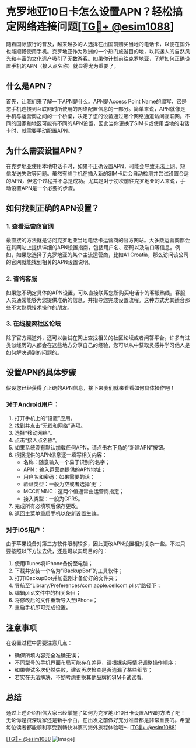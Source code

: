 # 克罗地亚10日卡怎么设置APN？轻松搞定网络连接问题[[TG💪+ @esim1088](https://t.me/s/esim1088)]

随着国际旅行的普及，越来越多的人选择在出国前购买当地的电话卡，以便在国外也能顺畅使用手机。克罗地亚作为欧洲的一个热门旅游目的地，以其迷人的自然风光和丰富的文化遗产吸引了无数游客。如果你计划前往克罗地亚，了解如何正确设置手机的APN（接入点名称）就显得尤为重要了。

## 什么是APN？

首先，让我们来了解一下APN是什么。APN是Access Point Name的缩写，它是您手机连接到互联网时所使用的网络配置信息的一部分。简单来说，APN就像是手机与运营商之间的一个桥梁，决定了您的设备通过哪个网络通道访问互联网。不同的国家和地区可能有不同的APN设置，因此当你更换了SIM卡或使用当地的电话卡时，就需要手动配置APN。

## 为什么需要设置APN？

在克罗地亚使用本地电话卡时，如果不正确设置APN，可能会导致无法上网、短信发送失败等问题。虽然有些手机在插入新的SIM卡后会自动检测并尝试设置合适的APN，但这个过程并不总是成功。尤其是对于初次前往克罗地亚的人来说，手动设置APN是一个必要的步骤。

## 如何找到正确的APN设置？

### 1. 查看运营商官网

最直接的方法就是访问克罗地亚当地电话卡运营商的官方网站。大多数运营商都会在其网站上提供详细的APN设置指南，包括用户名、密码以及端口等信息。例如，如果您选择了克罗地亚的某个主流运营商，比如A1 Croatia，那么访问该公司的官网就能找到相关的APN设置说明。

### 2. 咨询客服

如果您不确定具体的APN设置，可以直接联系您所购买电话卡的客服热线。客服人员通常能够为您提供准确的信息，并指导您完成设置流程。这种方式尤其适合那些不太熟悉技术操作的朋友。

### 3. 在线搜索社区论坛

除了官方渠道外，还可以尝试在网上查找相关的社区论坛或者问答平台。许多有过类似经历的人都会在这些地方分享自己的经验，您可以从中获取灵感并学习他人是如何解决遇到的问题的。

## 设置APN的具体步骤

假设您已经获得了正确的APN信息，接下来我们就来看看如何具体操作吧！

### 对于Android用户：

1. 打开手机上的“设置”应用。
2. 找到并点击“无线和网络”选项。
3. 选择“移动网络”。
4. 点击“接入点名称”。
5. 如果系统没有默认加载任何APN，请点击右下角的“新建APN”按钮。
6. 根据提供的APN信息逐一填写相关内容：
   - 名称：随意输入一个易于识别的名字；
   - APN：输入运营商提供的APN地址；
   - 用户名和密码：如果需要的话；
   - 验证类型：一般为空或者选择‘无’；
   - MCC和MNC：这两个值通常由运营商指定；
   - 接入类型：一般为GPRS。
7. 完成所有必填项后保存更改。
8. 返回主菜单重启手机以使新设置生效。

### 对于iOS用户：

由于苹果设备对第三方软件限制较多，因此更改APN设置相对复杂一些。不过只要按照以下方法去做，还是可以实现目的的：

1. 使用iTunes将iPhone备份至电脑；
2. 下载并安装一个名为“iBackupBot”的工具软件；
3. 打开iBackupBot并加载刚才备份好的文件夹；
4. 导航至“Library/Preferences/com.apple.cellcom.plist”路径下；
5. 编辑plist文件中的相关条目；
6. 将修改后的文件重新导入至iPhone；
7. 重启手机即可完成设置。

## 注意事项

在设置过程中需要注意几点：

- 确保所填内容完全准确无误；
- 不同型号的手机界面布局可能存在差异，请根据实际情况调整操作顺序；
- 如果尝试多次仍然失败，建议再次检查是否遗漏了某些细节；
- 若实在无法解决，不妨考虑更换其他品牌的SIM卡试试看。

## 总结

通过上述介绍相信大家已经掌握了如何为克罗地亚10日卡设置APN的方法了吧！无论你是资深玩家还是新手小白，在出发之前做好充分准备都是非常重要的。希望每位读者都能顺利享受到畅快淋漓的海外旅程体验哦～ [[TG💪+ @esim1088](https://t.me/s/esim1088)]

[[TG💪+ @esim1088](https://t.me/s/esim1088) ![Image](https://i.postimg.cc/4NQfJmqS/Snipaste-2025-05-13-00-14-12.png)]